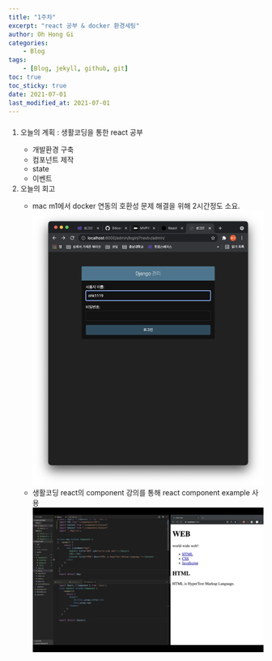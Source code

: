```yaml
---
title: "1주차"
excerpt: "react 공부 & docker 환경세팅"
author: Oh Hong Gi
categories:
    - Blog
tags:
    - [Blog, jekyll, github, git]
toc: true
toc_sticky: true
date: 2021-07-01
last_modified_at: 2021-07-01
---
```

<html>
    <body>
        <div style="text-align: left">
            <h3>
                <p></p>
            </h3>
                <ol start="1">
                    <li>오늘의 계획 : 생활코딩을 통한 react 공부</li>
                        <ul>
                            <li> 개발환경 구축</li>
                            <li> 컴포넌트 제작</li>
                            <li> state </li>
                            <li> 이벤트</li>
                        </ul>
                    <li>오늘의 회고</li>
                        <ul>
                            <li> mac m1에서 docker 연동의 호환성 문제 해결을 위해 2시간정도 소요. </li>
                            <img src = "/assets/images/week1/docker_success.png">
                            <li> 생활코딩 react의 component 강의를 통해 react component example 사용</li>
                            <img src = "/assets/images/week1/component.png">
                        </ul>
                </ol>
        </div>
    </body>
</html>
